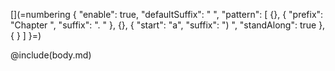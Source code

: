 [](=numbering {
    "enable": true,
    "defaultSuffix": " ",
    "pattern": [
        {},
        { "prefix": "Chapter ", "suffix": ". " },
        {},
        { "start": "a", "suffix": ") ", "standAlong": true },
        { }
    ]
}=)

@include(body.md)

